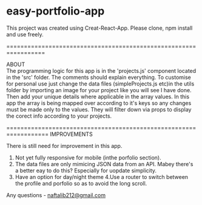 # easy-portfolio-app

This project was created using Creat-React-App. Please clone, npm install and use freely.

=================================================================

ABOUT                                             
The programming logic for this app is in the 'projects.js' component located in the 'src' folder. The comments should explain everything.
To customise for personal use just change the data files (simpleProjects.js etc)in the utils folder by importing an image for your project like you will see I have done. Then add your unique details where applicable in the array values. In this app the array is being mapped over according to it's keys so any changes must be made only to the values. They will filter down via props to display the corect info according to your projects.

==================================================================
IMPROVEMENTS

There is still need for improvement in this app.

1. Not yet fully responsive for mobile (inthe porfolio section).
2. The data files are only mimicing JSON data from an API. Mabey there's a better eay to do this? Especially for uopdate simplicity.
3. Have an option for day/night theme
4.Use a router to switch between the profile and porfolio so as to avoid the long scroll.

Any questions - naftalib212@gmail.com
